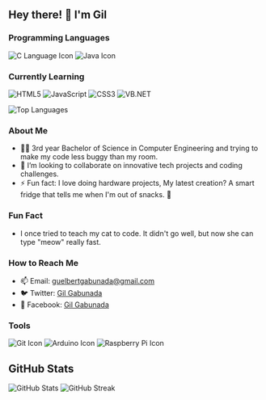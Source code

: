 ## Hey there! 👋 I'm Gil

### Programming Languages
![C Language Icon](https://img.icons8.com/color/48/000000/c-programming.png) ![Java Icon](https://img.icons8.com/color/48/000000/java-coffee-cup-logo.png)

### Currently Learning
![HTML5](https://img.shields.io/badge/HTML5-E34F26?style=flat&logo=html5&logoColor=white) ![JavaScript](https://img.shields.io/badge/JavaScript-F7DF1E?style=flat&logo=javascript&logoColor=black) ![CSS3](https://img.shields.io/badge/CSS3-1572B6?style=flat&logo=css3&logoColor=white) ![VB.NET](https://img.shields.io/badge/VB.NET-5C2D91?style=flat&logo=visual-studio&logoColor=white)

![Top Languages](https://github-readme-stats.vercel.app/api/top-langs/?username=recyclebin12331&layout=compact&theme=radical)

### About Me
- 🧑‍🎓 3rd year Bachelor of Science in Computer Engineering and trying to make my code less buggy than my room.
- 💞️ I’m looking to collaborate on innovative tech projects and coding challenges.
- ⚡ Fun fact: I love doing hardware projects, My latest creation? A smart fridge that tells me when I'm out of snacks. 🍫

### Fun Fact
- I once tried to teach my cat to code. It didn't go well, but now she can type "meow" really fast.


### How to Reach Me
- 📫 Email: guelbertgabunada@gmail.com
- 🐦 Twitter: [Gil Gabunada](https://x.com/GGabunada49596)
- 📘 Facebook: [Gil Gabunada](https://www.facebook.com/gil.gabunada/)

### Tools
![Git Icon](https://img.icons8.com/color/48/000000/git.png) ![Arduino Icon](https://img.icons8.com/color/48/000000/arduino.png) ![Raspberry Pi Icon](https://img.icons8.com/color/48/000000/raspberry-pi.png)
  
## GitHub Stats
![GitHub Stats](https://github-readme-stats.vercel.app/api?username=recyclebin12331&show_icons=true&theme=radical) 
![GitHub Streak](https://github-readme-streak-stats.herokuapp.com/?user=recyclebin12331&theme=radical)

